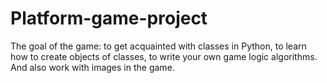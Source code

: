 # Platform-game-project
The goal of the game: to get acquainted with classes in Python, to learn how to create objects of classes, to write your own game logic algorithms. And also work with images in the game.

